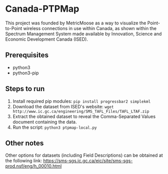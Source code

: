 # Canada-PTPMap
This project was founded by MetricMoose as a way to visualize the Point-to-Point wireless connections in use within Canada, as shown within the Spectrum Management System made available by Innovation, Science and Economic Development Canada (ISED).

## Prerequisites
- python3
- python3-pip

## Steps to run
1) Install required pip modules: `pip install progressbar2 simplekml`
2) Download the dataset from ISED's website: `wget http://www.ic.gc.ca/engineering/SMS_TAFL_Files/TAFL_LTAF.zip`
3) Extract the obtained dataset to reveal the Comma-Separated Values document containing the data.
4) Run the script: `python3 ptpmap-local.py`

## Other notes
Other options for datasets (including Field Descriptions) can be obtained at the following link: https://sms-sgs.ic.gc.ca/eic/site/sms-sgs-prod.nsf/eng/h_00010.html